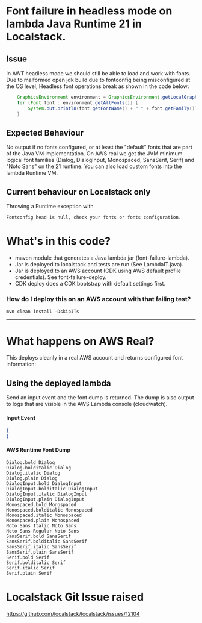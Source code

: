 # Font failure in headless mode on lambda Java Runtime 21 in Localstack.
                     
## Issue
In AWT headless mode we should still be able to load and work with fonts.  Due to malformed 
open jdk build due to fontconfig being misconfigured at the OS level, Headless font operations break as shown in the code below:
```java
    GraphicsEnvironment environment = GraphicsEnvironment.getLocalGraphicsEnvironment();
    for (Font font : environment.getAllFonts()) {
        System.out.println(font.getFontName() + " " + font.getFamily());
    }
```
## Expected Behaviour
No output if no fonts configured, or at least the "default" fonts that are part of the Java VM implementation.   On AWS real we get the JVM minimum logical font families (Dialog, DialogInput, Monospaced, SansSerif, Serif) and "Noto Sans" on the 21 runtime.  You can also load custom fonts into the lambda Runtime VM.

## Current behaviour on Localstack only
Throwing a Runtime exception with 
```text
Fontconfig head is null, check your fonts or fonts configuration.
```

# What's in this code?
* maven module that generates a Java lambda jar (font-failure-lambda).
* Jar is deployed to localstack and tests are run (See LambdaIT.java).
* Jar is deployed to an AWS account (CDK using AWS default profile credentials). See font-failure-deploy.
* CDK deploy does a CDK bootstrap with default settings first.

### How do I deploy this on an AWS account with that failing test?
```shell
mvn clean install -DskipITs
```

---

# What happens on AWS Real?

This deploys cleanly in a real AWS account and returns configured font
information:

## Using the deployed lambda
Send an input event and the font dump is returned.  The dump is also output to logs that are visible in the AWS Lambda console (cloudwatch).

#### Input Event
```json
{
}
```

#### AWS Runtime Font Dump
```text
Dialog.bold Dialog
Dialog.bolditalic Dialog
Dialog.italic Dialog
Dialog.plain Dialog
DialogInput.bold DialogInput
DialogInput.bolditalic DialogInput
DialogInput.italic DialogInput
DialogInput.plain DialogInput
Monospaced.bold Monospaced
Monospaced.bolditalic Monospaced
Monospaced.italic Monospaced
Monospaced.plain Monospaced
Noto Sans Italic Noto Sans
Noto Sans Regular Noto Sans
SansSerif.bold SansSerif
SansSerif.bolditalic SansSerif
SansSerif.italic SansSerif
SansSerif.plain SansSerif
Serif.bold Serif
Serif.bolditalic Serif
Serif.italic Serif
Serif.plain Serif
```
       
# Localstack Git Issue raised
https://github.com/localstack/localstack/issues/12104
